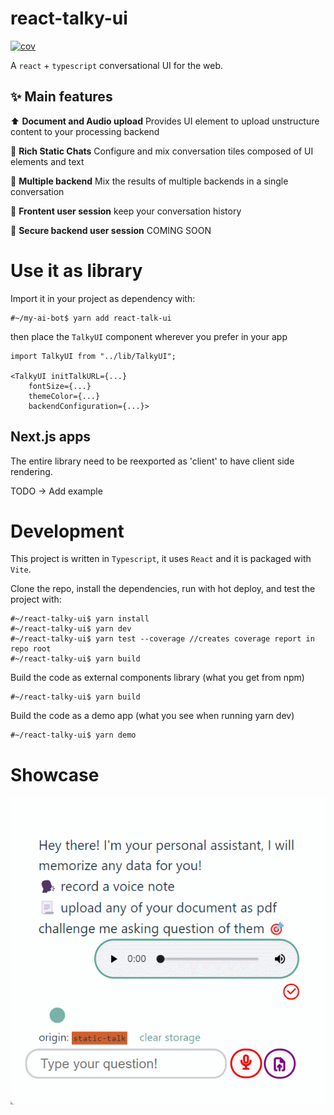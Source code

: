 # react-talky-ui
[![cov](https://damianofds.github.io/react-talky-ui/badges/coverage.svg)](https://github.com/damianofds/react-talky-ui/actions)

A `react` + `typescript` conversational UI for the web.

## ✨ Main features

⬆️ **Document and Audio upload** Provides UI element to upload unstructure content to your processing backend

👑 **Rich Static Chats** Configure and mix conversation tiles composed of UI elements and text

🤹 **Multiple backend** Mix the results of multiple backends in a single conversation

👤 **Frontent user session** keep your conversation history 

🏬 **Secure backend user session** COMING SOON

# Use it as library

Import it in your project as dependency with:

```
#~/my-ai-bot$ yarn add react-talk-ui
```

then place the `TalkyUI` component wherever you prefer in your app

```
import TalkyUI from "../lib/TalkyUI";

<TalkyUI initTalkURL={...}
    fontSize={...}
    themeColor={...}
    backendConfiguration={...}>
```

## Next.js apps

The entire library need to be reexported as 'client' to have client side rendering.

TODO -> Add example

# Development

This project is written in `Typescript`, it uses `React` and it is packaged with `Vite`.

Clone the repo, install the dependencies, run with hot deploy, and test the project with:

```
#~/react-talky-ui$ yarn install
#~/react-talky-ui$ yarn dev
#~/react-talky-ui$ yarn test --coverage //creates coverage report in repo root
#~/react-talky-ui$ yarn build
```

Build the code as external components library (what you get from npm)

```
#~/react-talky-ui$ yarn build
```

Build the code as a demo app (what you see when running yarn dev)

```
#~/react-talky-ui$ yarn demo
```

# Showcase

![](https://github.com/Damianofds/react-talk-ui/blob/main/react-talk-ui.gif)


